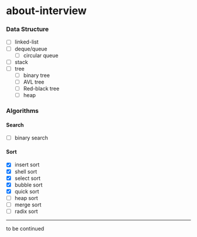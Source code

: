 # about-interview

### Data Structure

- [ ] linked-list
- [ ] deque/queue
  - [ ] circular queue
- [ ] stack
- [ ] tree 
  - [ ] binary tree
  - [ ] AVL tree
  - [ ] Red-black tree
  - [ ] heap

### Algorithms

#### Search

- [ ] binary search

#### Sort

- [x] insert sort
- [x] shell sort
- [x] select sort
- [x] bubble sort
- [x] quick sort
- [ ] heap sort
- [ ] merge sort
- [ ] radix sort

---

to be continued